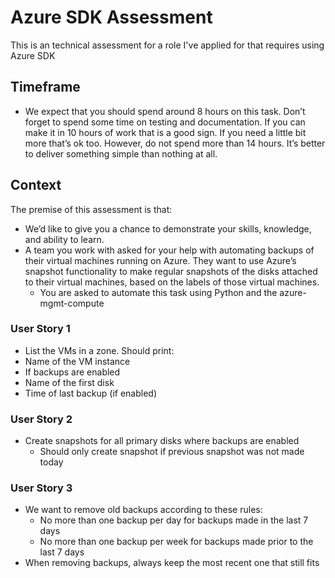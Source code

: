 # Azure SDK Assessment
This is an technical assessment for a role I've applied for that requires using Azure SDK

## Timeframe
- We expect that you should spend around 8 hours on this task. Don’t forget to spend some time on testing and documentation. If you can make it in 10 hours of work that is a good sign. If you need a little bit more that’s ok too. However, do not spend more than 14 hours. It’s better to deliver something simple than nothing at all.

## Context
The premise of this assessment is that:
- We’d like to give you a chance to demonstrate your skills, knowledge, and ability to learn.
- A team you work with asked for your help with automating backups of their virtual machines running on Azure. They want to use Azure’s snapshot functionality to make regular snapshots of the disks attached to their virtual machines, based on the labels of those virtual machines.
  - You are asked to automate this task using Python and the azure-mgmt-compute
  
 ### User Story 1
 - List the VMs in a zone. Should print:
  - Name of the VM instance
  - If backups are enabled
  - Name of the first disk
  - Time of last backup (if enabled)
  
### User Story 2
- Create snapshots for all primary disks where backups are enabled
  - Should only create snapshot if previous snapshot was not made today

### User Story 3
- We want to remove old backups according to these rules:
  - No more than one backup per day for backups made in the last 7 days
  - No more than one backup per week for backups made prior to the last 7 days
- When removing backups, always keep the most recent one that still fits
